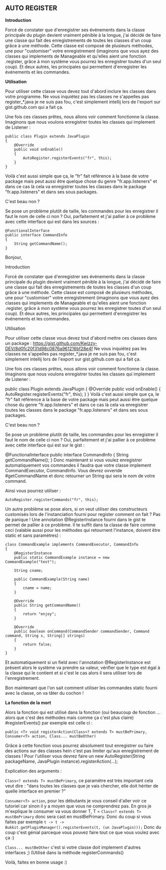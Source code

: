 AUTO REGISTER
-------

**Introduction**

Forcé de constater que d'enregistrer ses événements dans la classe principale du plugin devient vraiment pénible à la longue, j'ai décidé de faire une classe qui fait des enregistrements de toutes les classes d'un coup grâce à une méthode. 
Cette classe est composé de plusieurs méthodes, une pour "customiser" votre enregistrement (imaginons que vous ayez des classes qui implements de Manageable et qu'elles aient une fonction .register, grâce à mon système vous pourrez les enregistrer toutes d'un seul coup). Et deux autres, les principales qui permettent d'enregistrer les événements et les commandes.

**Utilisation**

Pour utiliser cette classe vous devez tout d'abord inclure les classes dans votre programme.
Ne vous inquiétez pas les classes ne s'appelles pas register_*.java je ne suis pas fou, c'est simplement intellij lors de l'export sur gist.github.com qui a  fait ça.
 
Une fois ces classes prêtes, nous allons voir comment fonctionne la classe.
Imaginons que nous voulons enregistrer toutes les classes qui implement de Listener : 

    public class Plugin extends JavaPlugin
    {
        @Override
        public void onEnable()
        {
            AutoRegister.registerEvents("fr", this);
        }
    }

Voilà c'est aussi simple que ça, le "fr" fait référence à la base de votre package mais peut aussi être quelque chose du genre "fr.app.listeners" et dans ce cas là cela va enregistrer toutes les classes dans le package "fr.app.listeners" et dans ses sous packages.
 
C'est beau non ? 
 
Se pose un problème plutôt de taille, les commandes pour les enregistrer il faut le nom de celle ci non ? 
Oui, parfaitement et j'ai pallier à ce problème avec cette interface qui est dans les sources : 

    @FunctionalInterface
    public interface CommandInfo
    {
        String getCommandName();
    }


Bonjour,
 
Introduction
 
Forcé de constater que d'enregistrer ses événements dans la classe principale du plugin devient vraiment pénible à la longue, j'ai décidé de faire une classe qui fait des enregistrements de toutes les classes d'un coup grâce à une méthode. 
Cette classe est composé de plusieurs méthodes, une pour "customiser" votre enregistrement (imaginons que vous ayez des classes qui implements de Manageable et qu'elles aient une fonction .register, grâce à mon système vous pourrez les enregistrer toutes d'un seul coup). Et deux autres, les principales qui permettent d'enregistrer les événements et les commandes.
 
Utilisation
 
Pour utiliser cette classe vous devez tout d'abord mettre ces classes dans un package : https://gist.github.com/Kwizzy-DEV/8d0fc20f31d98c0876a961216bf28e4f
Ne vous inquiétez pas les classes ne s'appelles pas register_*.java je ne suis pas fou, c'est simplement intellij lors de l'export sur gist.github.com qui a  fait ça.
 
Une fois ces classes prêtes, nous allons voir comment fonctionne la classe.
Imaginons que nous voulons enregistrer toutes les classes qui implement de Listener : 
 
public class Plugin extends JavaPlugin
{
    @Override
    public void onEnable()
    {
        AutoRegister.registerEvents("fr", this);
    }
}
Voilà c'est aussi simple que ça, le "fr" fait référence à la base de votre package mais peut aussi être quelque chose du genre "fr.app.listeners" et dans ce cas là cela va enregistrer toutes les classes dans le package "fr.app.listeners" et dans ses sous packages.
 
C'est beau non ? 
 
Se pose un problème plutôt de taille, les commandes pour les enregistrer il faut le nom de celle ci non ? 
Oui, parfaitement et j'ai pallier à ce problème avec cette interface qui est sur le gist : 
 
@FunctionalInterface
public interface CommandInfo
{
    String getCommandName();
}
Donc maintenant si vous voulez enregistrer automatiquement vos commandes il faudra que votre classe implement CommandExecutor, CommandInfo.
Vous devrez ovveride #getCommandName et donc retourner un String qui sera le nom de votre command. 
 
Ainsi vous pourrez utiliser :

    AutoRegister.registerCommands("fr", this);

Un autre problème se pose alors, si on veut utiliser des constructeurs customisés lors de l'instanciation fourni pour register comment on fait ? 
Pas de panique ! Une annotation @RegisterInstance fourni dans le gist te permet de pallier à ce problème.
Il te suffit dans ta classe de faire comme ceci (valable aussi pour les méthodes qui retournent l'instance, doivent être static et sans paramètres) : 

    class CommandExample implements CommandExecutor, CommandInfo
    {
        @RegisterInstance
        public static CommandExample instance = new CommandExample("test");
    
        String cname;
    
        public CommandExample(String name)
        {
            cname = name;
        }
    
        @Override
        public String getCommandName()
        {
            return "enjoy";
        }
    
        @Override
        public boolean onCommand(CommandSender commandSender, Command command, String s, String[] strings)
        {
            return false;
        }
    }

Et automatiquement si un field avec l'annotation @RegisterInstance est présent alors le système va prendre sa valeur, vérifier que le type est égal à la classe qui le contient et si c'est le cas alors il sera utiliser lors de l'enregistrement.
 
Bon maintenant que l'on sait comment utiliser les commandes static fourni avec la classe, on va tâter du cochon ! 

**La fonction de la mort**

Alors la fonction qui est utilisé dans la fonction (oui beaucoup de fonction ... alors que c'est des méthodes mais comme ça c'est plus claire) #registerEvents() par exemple est celle ci :
 

    public <T> void registerAction(Class<? extends T> mustBePrimary, Consumer<T> action, Class... mustBeOther)

Grâce à cette fonction vous pourrez absolument tout enregistrer ou faire des actions sur des classes hein c'est pas limiter qu'aux enregistrement de classes !
Pour l'utiliser vous devrez faire un new AutoRegister(String packageName, JavaPlugin instance).registerAction(...);
 
Explication des arguments : 
 

`Class<? extends T> mustBePrimary`, ce paramètre est très important cela veut dire : "dans toutes les classes que je vais chercher, elle doit hériter de quelle interface en premier ?"

`Consumer<T> action`, pour les débutants je vous conseil d'aller voir ce tutoriel car sinon il y a moyen que vous ne comprendrez pas. En gros je m'explique le consumer va vous donner 
T, T = `Class<? extends T> mustBePrimary` donc sera cast en mustBePrimary. Donc du coup si vous faites par exemple `t -> t -> Bukkit.getPluginManager().registerEvents(t, (un JavaPlugin)));`
Donc du coup c'est génial parceque vous pouvez faire tout ce que vous voulez avec ça :) 

`Class... mustBeOther` c'est si votre classe doit implement d'autres interfaces ;) (Utilisé dans la méthode registerCommands()
 
Voilà, faites en bonne usage :) 

